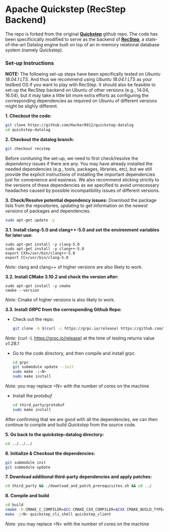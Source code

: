# Apache Quickstep (RecStep Backend)

The repo is forked from the original **[Quickstep](https://github.com/apache/incubator-retired-quickstep)** github repo. The code has been specificically modified to serve as the backend of **[RecStep](http://www.vldb.org/pvldb/vol12/p695-fan.pdf)**, a state-of-the-art Datalog engine built on top of an in-memory relational database system (namely Quickstep).    

### Set-up Instructions 

**NOTE:** The following set-up steps have been specifically tested on *Ubuntu 18.04.1 LTS*. And thus we recommend using *Ubuntu 18.04.1 LTS* as your testbed OS if you want to play with RecStep. It should also be feasible to set-up the RecStep backend on Ubuntu of other versions (e.g., 14.04, 16.04), but it may take a little bit more extra efforts as configuring the corresponding dependencies as required on Ubuntu of different versions might be slighly different. 

 **1. Checkout the code:**
``` bash
git clone https://github.com/Hacker0912/quickstep-datalog
cd quickstep-datalog
```
**2. Checkout the datalog branch:**
```bash
git checkout recstep
```

Before conituning the set-up, we need to first check/resolve the *dependency* issues if there are any. You may have already installed the needed dependencies (e.g., tools, packages, libraries, etc), but we still provide the explicit instructions of installing the important dependencies 
just for convenience and easiness. We also recommend sticking strictly to the versions of these dependencies as we specified to avoid unnecessary headaches caused by possible incompatibility issues of different versions.  

**3. Check/Resolve potential dependency issues:**
 *Download* the package lists from the repositories, *updating* to get information on the *newest versions* of packages and dependencies.
``` bash
sudo apt-get update -y  
```
**3.1. Install clang-5.0 and clang++-5.0 and set the environment variables for later use:**
    
    sudo apt-get install -y clang-5.0
    sudo apt-get install -y clang++-5.0
    export CXX=/usr/bin/clang++-5.0
    export CC=/usr/bin/clang-5.0
    
*Note:* clang and clang++ of higher versions are also likely to work. 

**3.2. Install CMake 3.10.2 and check the version after:**
    
    sudo apt-get install -y cmake
    cmake --version

*Note:* Cmake of higher versions is also likely to work.  
    
**3.3. Install *GRPC* from the corresponding Github Repo:**
* Check out the repo: 
     ```bash 
     git clone -b $(curl -L https://grpc.io/release) https://github.com/grpc/grpc
     ```
*Note:* (curl -L https://grpc.io/release) at the time of testing returns value *v1.28.1*

* Go to the code directory, and then compile and install grpc
    ```bash
    cd grpc 
    git submodule update --init 
    sudo make -j<N>  
    sudo make install 
    ```
*Note:* you may replace \<N\> with the number of cores on the machine 
    
* Install the *protobuf*
    ```bash
    cd third_party/protobuf 
    sudo make install
    ```
     
After confirming that we are good with all the dependencies, we can then continue to compile and build *Quickstep* from the source code. 

**5. Go back to the quickstep-datalog directory:**
```bash
cd ../../../
```

**6. Initialize & Checkout the dependencies:**
```bash
git submodule init
git submodule update
```

**7. Download additional third-party dependencies and apply patches:**
```bash
cd third_party && ./download_and_patch_prerequisites.sh && cd ../
```

**8. Compile and build**
``` bash
cd build
cmake -D CMAKE_C_COMPILER=$CC CMAKE_CXX_COMPILER=$CXX CMAKE_BUILD_TYPE=Release -D ENABLE_NETWORK_CLI=True ..
make -j<N> quickstep_cli_shell quickstep_client
```
*Note:* you may replace \<N\> with the number of cores on the machine 

